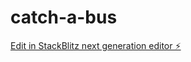 # catch-a-bus

[Edit in StackBlitz next generation editor ⚡️](https://stackblitz.com/~/github.com/timbophillips/catch-a-bus)